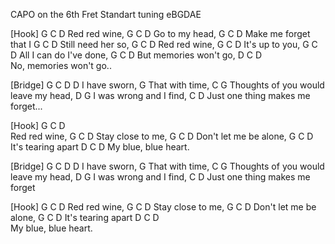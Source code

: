 CAPO on the 6th Fret
Standart tuning eBGDAE  

[Hook]
           G C D
Red red wine,
           G  C  D
Go to my head,
                  G  C  D
Make me forget that I
           G  C  D
Still need her so,
            G  C  D
Red red wine,
           G  C  D 
It's up to you,
              G  C  D
All I can do I've done,
                 G C D
But memories won't go,
     D             C D   
No, memories won't go..


[Bridge]
G C D
           D
I have sworn,
            G
That with time,
            C                 G
Thoughts of you would leave my head,
        D          G
I was wrong and I find,
           C                 D
Just one thing makes me forget...


[Hook]
      G C D  
Red red wine,
               G C D
Stay close to me,
                G C D
Don't let me be alone,
                G C D
It's tearing apart
   D              C D
My blue, blue heart.


[Bridge]
G C D
          D
I have sworn,
            G
That with time,
            C                 G
Thoughts of you would leave my head,
          D         G
I was wrong and I find,
           C                D
Just one thing makes me forget


[Hook]
           G C D
Red red wine,
               G C D
Stay close to me,
              G C D
Don't let me be alone,
              G C D
It's tearing apart
    D           C D  
My blue, blue heart.

